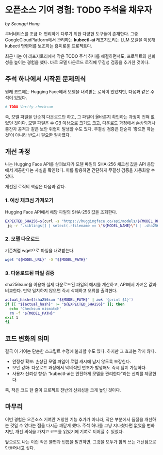 # 오픈소스 기여 경험: TODO 주석을 채우자

_by Seunggi Hong_

쿠버네티스를 조금 더 편리하게 다루기 위한 다양한 도구들이 존재한다. 그중 GoogleCloudPlatform에서 관리하는 **kubectl-ai** 레포지토리는 LLM 모델을 이용해 kubectl 명령어를 보조하는 흥미로운 프로젝트다.

최근 나는 이 레포지토리에서 작은 TODO 주석 하나를 해결하면서도, 프로젝트의 신뢰성을 높이는 경험을 했다. 바로 모델 다운로드 로직에 무결성 검증을 추가한 것이다.

## 주석 하나에서 시작된 문제의식

원래 코드에는 Hugging Face에서 모델을 내려받는 로직이 있었지만, 다음과 같은 주석이 있었다.

```bash
# TODO Verify checksum
```

즉, 모델 파일을 단순히 다운로드만 하고, 그 파일이 올바른지 확인하는 과정이 전혀 없었던 것이다. 모델 파일은 수 GB 이상으로 크기도 크고, 다운로드 과정에서 손상되거나 중간자 공격과 같은 보안 위협이 발생할 수도 있다. 무결성 검증은 단순히 ‘좋으면 하는 것’이 아니라 반드시 필요한 절차였다.

## 개선 과정

나는 Hugging Face API를 살펴보다가 모델 파일의 SHA-256 체크섬 값을 API 응답에서 제공한다는 사실을 확인했다. 이를 활용하면 간단하게 무결성 검증을 자동화할 수 있다.

개선된 로직의 핵심은 다음과 같다.

### 1. 예상 체크섬 가져오기

Hugging Face API에서 해당 파일의 SHA-256 값을 조회한다.

```bash
EXPECTED_SHA256=$(curl -s "https://huggingface.co/api/models/${MODEL_REPO}" | \
 jq -r ".siblings[] | select(.rfilename == \"${MODEL_NAME}\") | .sha256")
```

### 2. 모델 다운로드

기존처럼 wget으로 파일을 내려받는다.

```bash
wget "${MODEL_URL}" -O "${MODEL_PATH}"
```

### 3. 다운로드된 파일 검증

sha256sum을 이용해 실제 다운로드된 파일의 해시를 계산하고, API에서 가져온 값과 비교한다.
만약 일치하지 않으면 즉시 삭제하고 오류를 출력한다.

```bash
actual_hash=$(sha256sum "${MODEL_PATH}" | awk '{print $1}')
if [[ "${actual_hash}" != "${EXPECTED_SHA256}" ]]; then
  echo "Checksum mismatch"
  rm -f "${MODEL_PATH}"
exit 1
fi
```

## 코드 변화의 의미

결국 이 기여는 단순한 스크립트 수정에 불과할 수도 있다. 하지만 그 효과는 작지 않다.

- 안정성 확보: 손상된 모델 파일이 로컬 캐시에 남지 않도록 보장한다.
- 보안 강화: 다운로드 과정에서 악의적인 변조가 발생해도 즉시 탐지 가능하다.
- 사용자 신뢰성 향상: “kubectl-ai는 안전하게 모델을 관리한다”라는 신뢰를 제공한다.

즉, 작은 코드 한 줄이 프로젝트 전반의 신뢰성을 크게 높인 것이다.

## 마무리

이번 경험은 오픈소스 기여란 거창한 기능 추가가 아니라, 작은 부분에서 품질을 개선하는 것일 수 있다는 점을 다시금 깨닫게 했다.
주석 하나를 그냥 지나쳤다면 없었을 변화지만, 개선 의식을 가지고 코드를 읽었기에 기여로 이어질 수 있었다.

앞으로도 나는 이런 작은 불편과 빈틈을 발견하면, 그것을 모두가 함께 쓰는 개선점으로 만들어내고 싶다.
